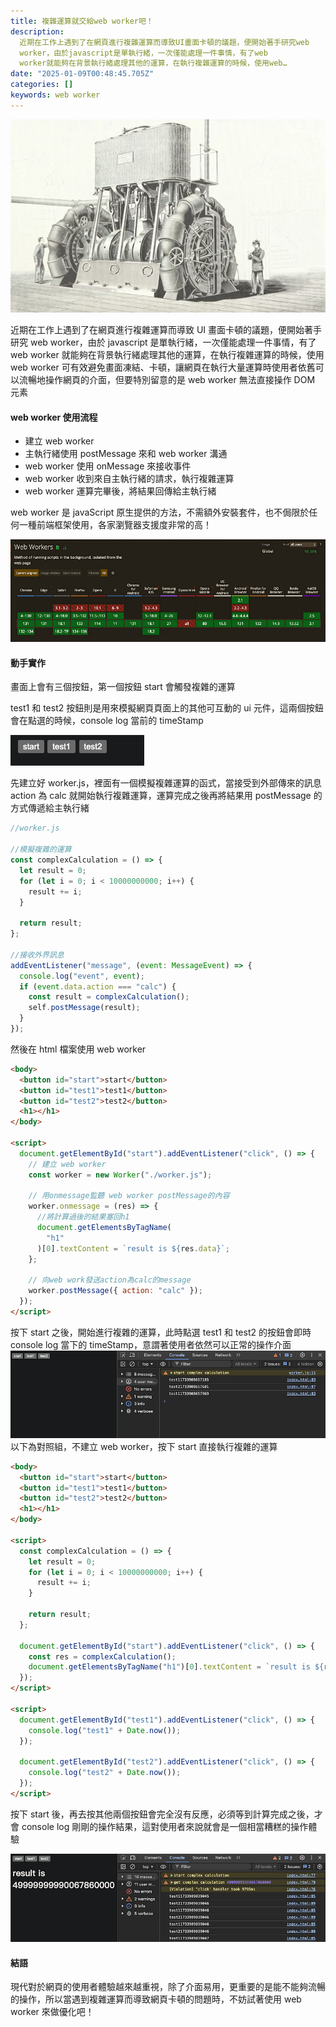 ```yaml
---
title: 複雜運算就交給web worker吧！
description:
  近期在工作上遇到了在網頁進行複雜運算而導致UI畫面卡頓的議題，便開始著手研究web
  worker，由於javascript是單執行緒，一次僅能處理一件事情，有了web
  worker就能夠在背景執行緒處理其他的運算，在執行複雜運算的時候，使用web…
date: "2025-01-09T00:48:45.705Z"
categories: []
keywords: web worker
---
```


![](/img/1__mCJPVq5zX8qbMVhedk5Cfg.jpeg)

近期在工作上遇到了在網頁進行複雜運算而導致 UI 畫面卡頓的議題，便開始著手研究 web worker，由於 javascript 是單執行緒，一次僅能處理一件事情，有了 web worker 就能夠在背景執行緒處理其他的運算，在執行複雜運算的時候，使用 web worker 可有效避免畫面凍結、卡頓，讓網頁在執行大量運算時使用者依舊可以流暢地操作網頁的介面，但要特別留意的是 web worker 無法直接操作 DOM 元素

#### web worker 使用流程

- 建立 web worker
- 主執行緒使用 postMessage 來和 web worker 溝通
- web worker 使用 onMessage 來接收事件
- web worker 收到來自主執行緒的請求，執行複雜運算
- web worker 運算完畢後，將結果回傳給主執行緒

web worker 是 javaScript 原生提供的方法，不需額外安裝套件，也不侷限於任何一種前端框架使用，各家瀏覽器支援度非常的高！

![](/img/1__1HK76ybyPP73scRB834tqw.png)

#### 動手實作

畫面上會有三個按鈕，第一個按鈕 start 會觸發複雜的運算

test1 和 test2 按鈕則是用來模擬網頁頁面上的其他可互動的 ui 元件，這兩個按鈕會在點選的時候，console log 當前的 timeStamp

![](/img/1__0Ixb0zKfI4Z__lJ8Wc__qebg.png)

先建立好 worker.js，裡面有一個模擬複雜運算的函式，當接受到外部傳來的訊息 action 為 calc 就開始執行複雜運算，運算完成之後再將結果用 postMessage 的方式傳遞給主執行緒

```javascript
//worker.js

//模擬複雜的運算
const complexCalculation = () => {
  let result = 0;
  for (let i = 0; i < 10000000000; i++) {
    result += i;
  }

  return result;
};

//接收外界訊息
addEventListener("message", (event: MessageEvent) => {
  console.log("event", event);
  if (event.data.action === "calc") {
    const result = complexCalculation();
    self.postMessage(result);
  }
});
```

然後在 html 檔案使用 web worker

```html
<body>
  <button id="start">start</button>
  <button id="test1">test1</button>
  <button id="test2">test2</button>
  <h1></h1>
</body>

<script>
  document.getElementById("start").addEventListener("click", () => {
    // 建立 web worker
    const worker = new Worker("./worker.js");

    // 用onmessage監聽 web worker postMessage的內容
    worker.onmessage = (res) => {
      //將計算過後的結果塞回h1
      document.getElementsByTagName(
        "h1"
      )[0].textContent = `result is ${res.data}`;
    };

    // 向web work發送action為calc的message
    worker.postMessage({ action: "calc" });
  });
</script>
```

按下 start 之後，開始進行複雜的運算，此時點選 test1 和 test2 的按鈕會即時
console log 當下的 timeStamp，意謂著使用者依然可以正常的操作介面
![](/img/1__uuzBcCH0dd3g0q__zaeHoow.png) 以下為對照組，不建立 web worker，按下
start 直接執行複雜的運算

```html
<body>
  <button id="start">start</button>
  <button id="test1">test1</button>
  <button id="test2">test2</button>
  <h1></h1>
</body>

<script>
  const complexCalculation = () => {
    let result = 0;
    for (let i = 0; i < 10000000000; i++) {
      result += i;
    }

    return result;
  };

  document.getElementById("start").addEventListener("click", () => {
    const res = complexCalculation();
    document.getElementsByTagName("h1")[0].textContent = `result is ${res}`;
  });
</script>

<script>
  document.getElementById("test1").addEventListener("click", () => {
    console.log("test1" + Date.now());
  });

  document.getElementById("test2").addEventListener("click", () => {
    console.log("test2" + Date.now());
  });
</script>
```

按下 start 後，再去按其他兩個按鈕會完全沒有反應，必須等到計算完成之後，才會 console log 剛剛的操作結果，這對使用者來說就會是一個相當糟糕的操作體驗

![](/img/1__T3LieEouHbtVdWILf6F0aw.png)

#### 結語

現代對於網頁的使用者體驗越來越重視，除了介面易用，更重要的是能不能夠流暢的操作，所以當遇到複雜運算而導致網頁卡頓的問題時，不妨試著使用 web worker 來做優化吧！
